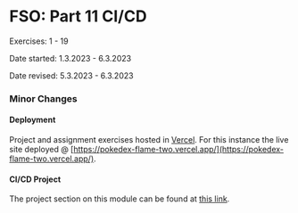 # FSO: Part 11 CI/CD

Exercises: 1 - 19

Date started: 1.3.2023 - 6.3.2023

Date revised: 5.3.2023 - 6.3.2023

### Minor Changes

#### Deployment

Project and assignment exercises hosted in [Vercel](https://vercel.com/). For this instance the live site deployed @ [https://pokedex-flame-two.vercel.app/](https://pokedex-flame-two.vercel.app/).

#### CI/CD Project

The project section on this module can be found at [this link](https://github.com/aiotrope/runic).